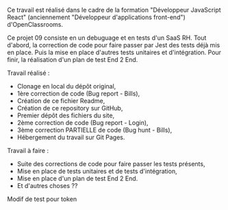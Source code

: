 Ce travail est réalisé dans le cadre de la formation "Développeur JavaScript React" (anciennement "Développeur d'applications front-end") d'OpenClassrooms.

Ce projet 09 consiste en un debuguage et en tests d'un SaaS RH. Tout d'abord, la correction de code pour faire passer par Jest des tests déjà mis en place. Puis la mise en place d'autres tests unitaires et d'intégration. Pour finir, la réalisation d'un plan de test End 2 End.

Travail réalisé :
- Clonage en local du dépôt original,
- 1ère correction de code (Bug report - Bills),
- Création de ce fichier Readme,
- Création de ce repository sur GitHub,
- Premier dépôt des fichiers du site,
- 2ème correction de code (Bug report - Login),
- 3ème correction PARTIELLE de code (Bug hunt - Bills),
- Hébergement du travail sur Git Pages.

Travail à faire :
- Suite des corrections de code pour faire passer les tests présents,
- Mise en place de tests unitaires et de tests d'intégration,
- Mise en place d'un plan de test End 2 End.
- Et d'autres choses ??

Modif de test pour token